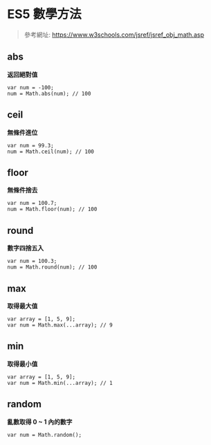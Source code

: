 # ES5 數學方法

> 參考網址: 
https://www.w3schools.com/jsref/jsref_obj_math.asp

## abs
__返回絕對值__

````
var num = -100;
num = Math.abs(num); // 100
````

## ceil
__無條件進位__

````
var num = 99.3;
num = Math.ceil(num); // 100
````

## floor
__無條件捨去__

````
var num = 100.7;
num = Math.floor(num); // 100
````

## round
__數字四捨五入__

````
var num = 100.3;
num = Math.round(num); // 100
````

## max
__取得最大值__

````
var array = [1, 5, 9];
var num = Math.max(...array); // 9
````

## min
__取得最小值__

````
var array = [1, 5, 9];
var num = Math.min(...array); // 1
````

## random
__亂數取得 0 ~ 1 內的數字__

````
var num = Math.random();
````